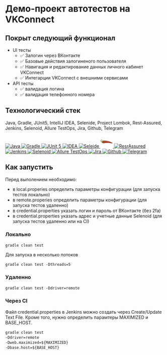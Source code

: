 # Демо-проект автотестов на VKConnect

## Покрыт следующий функционал
* UI тесты
  * ✅ Залогин через ВКонтакте
  * ✅ Базовые действия залогиненого пользователя
  * ✅ Навигация и редактирование данных личного кабинет VKConnect
  * ✅ Интегарции VKConnect с внешними сервисами
* API тесты
  * ✅ валидация логина
  * ✅ валидация телефонного номера

## Технологический стек
Java, Gradle, JUnit5, IntelliJ IDEA, Selenide, Project Lombok, Rest-Assured, Jenkins, Selenoid, Allure TestOps, Jira, Github, Telegram

<a href="https://github.com/angry-qa/vkc-demo">
  <img src="https://starchenkov.pro/qa-guru/img/skills/Java.svg" width="40" height="40"  alt="Java"/>
  <img src="https://starchenkov.pro/qa-guru/img/skills/Gradle.svg" width="40" height="40"  alt="Gradle"/>
  <img src="https://starchenkov.pro/qa-guru/img/skills/JUnit5.svg" width="40" height="40"  alt="JUnit 5"/>
  <img src="https://starchenkov.pro/qa-guru/img/skills/Intelij_IDEA.svg" width="40" height="40"  alt="IDEA"/>
  <img src="https://starchenkov.pro/qa-guru/img/skills/Selenide.svg" width="40" height="40"  alt="Seleide"/>
  <img src="https://raw.githubusercontent.com/angry-qa/angry-qa/main/lombok.png" width="40" height="40"  alt="Project Lombok"/>
  <img src="https://starchenkov.pro/qa-guru/img/skills/Rest-Assured.svg" width="40" height="40"  alt="ResrAssured"/>
  <img src="https://starchenkov.pro/qa-guru/img/skills/Jenkins.svg" width="40" height="40"  alt="Jenkins"/>
  <img src="https://starchenkov.pro/qa-guru/img/skills/Selenoid.svg" width="40" height="40"  alt="Selenoid"/>
  <img src="https://starchenkov.pro/qa-guru/img/skills/Allure_EE.svg" width="40" height="40"  alt="Allure TestOps"/>
  <img src="https://starchenkov.pro/qa-guru/img/skills/Jira.svg" width="40" height="40"  alt="Jira"/>
  <img src="https://starchenkov.pro/qa-guru/img/skills/Github.svg" width="40" height="40"  alt="Github"/>
  <img src="https://starchenkov.pro/qa-guru/img/skills/Telegram.svg" width="40" height="40"  alt="Telegram"/>
</a>

## Как запустить
Перед выполением необходимо: 
* в local.properies определить параметры конфигурации (для запуска тестов локально)
* в remote.properies определить параметры конфигурации (для запуска тестов удаленно)
* в credential.properties указать логин и пароль от ВКонтакте (без 2fa)
* в credential.properties указать адрес и учетные данные Selenoid (для запуска тестов удаленно или на CI)

### Локально
```
gradle clean test
```
Для запуска в несколько потоков
```
gradle clean test -Dthreads=5
```
### Удаленно
```
gradle clean test -Ddriver=remote 
```
### Через CI
Файл credential.properties в Jenkins можно создать через Create/Update Text File.
Кроме того, нужно определить парамтеры MAXIMIZED и BASE_HOST.
```
gradle clean test
-Ddriver=remote
-Dweb.maximized=${MAXIMIZED}
-Dbase.host=${BASE_HOST}
```

